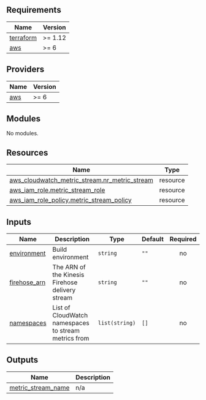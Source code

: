 <!-- BEGIN_TF_DOCS -->
## Requirements

| Name | Version |
|------|---------|
| <a name="requirement_terraform"></a> [terraform](#requirement\_terraform) | >= 1.12 |
| <a name="requirement_aws"></a> [aws](#requirement\_aws) | >= 6 |

## Providers

| Name | Version |
|------|---------|
| <a name="provider_aws"></a> [aws](#provider\_aws) | >= 6 |

## Modules

No modules.

## Resources

| Name | Type |
|------|------|
| [aws_cloudwatch_metric_stream.nr_metric_stream](https://registry.terraform.io/providers/hashicorp/aws/latest/docs/resources/cloudwatch_metric_stream) | resource |
| [aws_iam_role.metric_stream_role](https://registry.terraform.io/providers/hashicorp/aws/latest/docs/resources/iam_role) | resource |
| [aws_iam_role_policy.metric_stream_policy](https://registry.terraform.io/providers/hashicorp/aws/latest/docs/resources/iam_role_policy) | resource |

## Inputs

| Name | Description | Type | Default | Required |
|------|-------------|------|---------|:--------:|
| <a name="input_environment"></a> [environment](#input\_environment) | Build environment | `string` | `""` | no |
| <a name="input_firehose_arn"></a> [firehose\_arn](#input\_firehose\_arn) | The ARN of the Kinesis Firehose delivery stream | `string` | `""` | no |
| <a name="input_namespaces"></a> [namespaces](#input\_namespaces) | List of CloudWatch namespaces to stream metrics from | `list(string)` | `[]` | no |

## Outputs

| Name | Description |
|------|-------------|
| <a name="output_metric_stream_name"></a> [metric\_stream\_name](#output\_metric\_stream\_name) | n/a |
<!-- END_TF_DOCS -->
